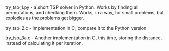 #

try_tsp_1.py - a short TSP solver in Python. Works by finding all permutations, and
checking them.  Works, in a way, for small problems, but explodes as the problems 
get bigger.

try_tsp_2.c - Implementation in C, compare it to the Python version

try_tsp_3a.c - Another implementation in C, this time, storing the distance, instead of
calculating it per iteration.


